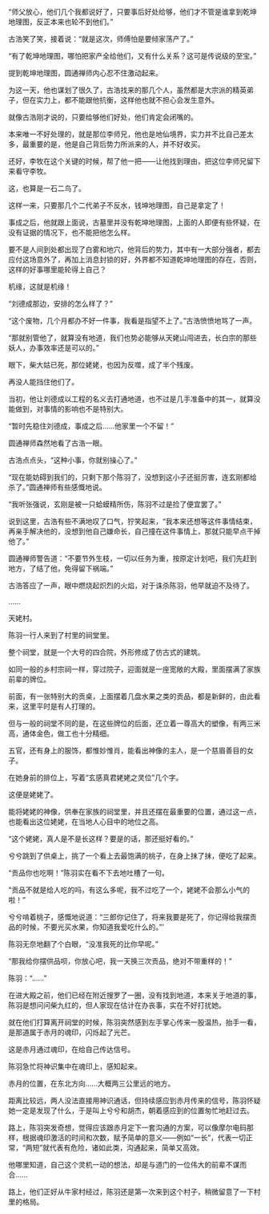 “师父放心，他们几个我都说好了，只要事后好处给够，他们才不管是谁拿到乾坤地理图，反正本来也轮不到他们。”

古浩笑了笑，接着说：“就是这次，师傅怕是要倾家荡产了。”

“有了乾坤地理图，哪怕把家产全给他们，又有什么关系？这可是传说级的至宝。”

提到乾坤地理图，圆通禅师内心忍不住激动起来。

为这一天，他也谋划了很久了，古浩找来的那几个人，虽然都是大宗派的精英弟子，但在实力上，都不能跟他抗衡，这样他也就不担心会发生意外。

就像古浩刚才说的，只要给够他们好处，他们肯定会闭嘴的。

本来唯一不好处理的，就是那位李师兄，他也是地仙境界，实力并不比自己差太多，最重要的是，他是自己背后势力所派来的人，并不好收买。

还好，李牧在这个关键的时候，帮了他一把——让他找到理由，把这位李师兄留下来看守李牧。

这，也算是一石二鸟了。

这样一来，只要那几个二代弟子不反水，钱坤地理图，自己是拿定了！

事成之后，他就跟上面说，古墓里并没有乾坤地理图，上面的人即便有些怀疑，在没有证据的情况下，也不能把他怎么样。

要不是人间到处都出现了白雾和地穴，他背后的势力，其中有一大部分强者，都去应付这场意外了，再加上消息封锁的好，外界都不知道乾坤地理图的存在，否则，这样的好事哪里能轮得上自己？

机缘，这就是机缘！

“刘德成那边，安排的怎么样了？”

“这个废物，几个月都办不好一件事，我看是指望不上了。”古浩愤愤地骂了一声。

“那就别管他了，就算没有地道，我们也势必能够从天姥山闯进去，长白宗的那些妖人，办事效率还是可以的。”

眼下，柴大姑已死，那位姥姥，也因为反噬，成了半个残废。

再没人能挡住他们了。

当初，他让刘德成以工程的名义去打通地道，也不过是几手准备中的其一，就算没能做到，对事情的影响也不是特别大。

“暂时先稳住刘德成，事成之后……他家里一个不留！”

圆通禅师森然地看了古浩一眼。

古浩点点头，“这种小事，你就别操心了。”

“现在能妨碍到我们的，只剩下那个陈羽了，没想到这小子还挺厉害，连玄刚都给杀了。”圆通禅师有些感慨地说。

“我听张强说，玄刚是被一只蛤蟆精所伤，陈羽不过是捡了便宜罢了。”

说到这里，古浩有些不满地叹了口气，狞笑起来，“我本来还想等这件事情结束，再亲手解决他的，没想到他自己嫌命长，自己撞在这件事情上，那就只能早点干掉他了。”

圆通禅师警告道：“不要节外生枝，一切以任务为重，按原定计划吧，我们先赶到地方，了结了他，免得留下祸端。”

古浩答应了一声，眼中燃烧起炽烈的火焰，对于诛杀陈羽，他早就迫不及待了。

……

天姥村。

陈羽一行人来到了村里的祠堂里。

整个祠堂，就是一个大号的四合院，外形修成了仿古式的建筑。

如同一般的乡村宗祠一样，穿过院子，迎面就是一座宽敞的大殿，里面摆满了家族前辈的牌位。

前面，有一张特别大的贡桌，上面摆着几盘水果之类的贡品，都是新鲜的，由此看来，这里平时是有人打理的。

但与一般的祠堂不同的是，在这些牌位的后面，还立着一尊高大的塑像，有两三米高，通体金色，做工也十分精细。

五官，还有身上的服饰，都惟妙惟肖，能看出神像的主人，是一个慈眉善目的女子。

在她身前的排位上，写着“玄感真君姥姥之灵位”几个字。

这便是姥姥了。

能将姥姥的神像，供奉在家族的祠堂里，并且还摆在最重要的位置，通过这一点，也能看出这位姥姥，在当地人心目中的地位之高。

“这个姥姥，真人是不是长这样？要是的话，那还挺好看的。”

兮兮跳到了供桌上，挑了一个看上去最饱满的桃子，在身上抹了抹，便吃了起来。

“贡品你也吃啊！”陈羽实在看不下去地吐槽了一句。

“贡品不就是给人吃的吗，有这么多呢，我不过吃了一个，姥姥不会那么小气的啦！”

兮兮啃着桃子，感慨地说道：“三郎你记住了，将来我要是死了，你记得给我摆贡品的时候，不要光买水果，你知道我爱吃什么的。”’

陈羽无奈地翻了个白眼，“没准我死的比你早呢。”

“那我给你摆供品呗，你放心吧，我一天换三次贡品，绝对不带重样的！”

陈羽：“……”

在进大殿之前，他们已经在附近搜罗了一圈，没有找到地道，本来关于地道的事，陈羽是想问问柴九红的，但人家现在估计在办丧事，实在不好打扰她。

就在他们打算离开祠堂的时候，陈羽突然感到左手掌心传来一股温热，抬手一看，是那道属于赤月的魂印，闪烁起了光芒。

这是赤月通过魂印，在给自己传达信号。

陈羽急忙将神识集中在魂印上，感知起来。

赤月的位置，在东北方向……大概两三公里远的地方。

距离比较远，两人没法直接用神识通话，但持续感应到赤月传来的信号，陈羽怀疑她一定是发现了什么，于是叫上兮兮和胡杰，朝着感应到的位置匆忙地赶过去。

路上，陈羽突发奇想，觉得应该跟赤月定下一套沟通的方案，可以像摩尔电码那样，根据魂印激活的时间和次数，赋予简单的意义——例如“一长”，代表一切正常，“两短”就代表有危险，诸如此类，沟通起来，简单又高效。

他哪里知道，自己这个灵机一动的想法，却是与道门的一位伟大的前辈不谋而合……

路上，他们正好从牛家村经过，陈羽还是第一次来到这个村子，稍微留意了一下村里的格局。
